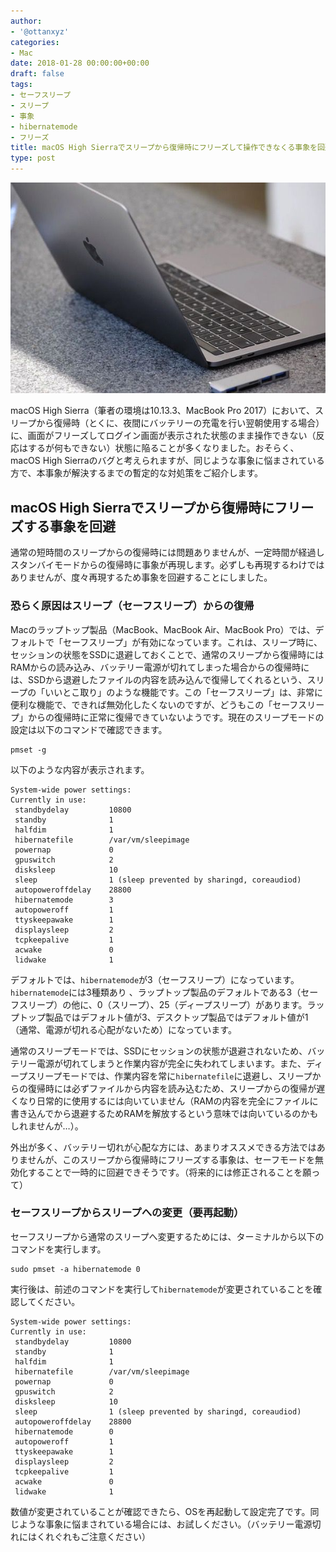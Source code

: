 ```yaml
---
author:
- '@ottanxyz'
categories:
- Mac
date: 2018-01-28 00:00:00+00:00
draft: false
tags:
- セーフスリープ
- スリープ
- 事象
- hibernatemode
- フリーズ
title: macOS High Sierraでスリープから復帰時にフリーズして操作できなくる事象を回避する
type: post
---
```


![](180128-5a6d77116e71d.jpg)

macOS High Sierra（筆者の環境は10.13.3、MacBook Pro 2017）において、スリープから復帰時（とくに、夜間にバッテリーの充電を行い翌朝使用する場合）に、画面がフリーズしてログイン画面が表示された状態のまま操作できない（反応はするが何もできない）状態に陥ることが多くなりました。おそらく、macOS High Sierraのバグと考えられますが、同じような事象に悩まされている方で、本事象が解決するまでの暫定的な対処策をご紹介します。

## macOS High Sierraでスリープから復帰時にフリーズする事象を回避

通常の短時間のスリープからの復帰時には問題ありませんが、一定時間が経過しスタンバイモードからの復帰時に事象が再現します。必ずしも再現するわけではありませんが、度々再現するため事象を回避することにしました。

### 恐らく原因はスリープ（セーフスリープ）からの復帰

Macのラップトップ製品（MacBook、MacBook Air、MacBook Pro）では、デフォルトで「セーフスリープ」が有効になっています。これは、スリープ時に、セッションの状態をSSDに退避しておくことで、通常のスリープから復帰時にはRAMからの読み込み、バッテリー電源が切れてしまった場合からの復帰時には、SSDから退避したファイルの内容を読み込んで復帰してくれるという、スリープの「いいとこ取り」のような機能です。この「セーフスリープ」は、非常に便利な機能で、できれば無効化したくないのですが、どうもこの「セーフスリープ」からの復帰時に正常に復帰できていないようです。現在のスリープモードの設定は以下のコマンドで確認できます。

    pmset -g

以下のような内容が表示されます。

    System-wide power settings:
    Currently in use:
     standbydelay         10800
     standby              1
     halfdim              1
     hibernatefile        /var/vm/sleepimage
     powernap             0
     gpuswitch            2
     disksleep            10
     sleep                1 (sleep prevented by sharingd, coreaudiod)
     autopoweroffdelay    28800
     hibernatemode        3
     autopoweroff         1
     ttyskeepawake        1
     displaysleep         2
     tcpkeepalive         1
     acwake               0
     lidwake              1

デフォルトでは、`hibernatemode`が3（セーフスリープ）になっています。`hibernatemode`には3種類あり
、ラップトップ製品のデフォルトである3（セーフスリープ）の他に、0（スリープ）、25（ディープスリープ）があります。ラップトップ製品ではデフォルト値が3、デスクトップ製品ではデフォルト値が1（通常、電源が切れる心配がないため）になっています。

通常のスリープモードでは、SSDにセッションの状態が退避されないため、バッテリー電源が切れてしまうと作業内容が完全に失われてしまいます。また、ディープスリープモードでは、作業内容を常に`hibernatefile`に退避し、スリープからの復帰時には必ずファイルから内容を読み込むため、スリープからの復帰が遅くなり日常的に使用するには向いていません（RAMの内容を完全にファイルに書き込んでから退避するためRAMを解放するという意味では向いているのかもしれませんが…）。

外出が多く、バッテリー切れが心配な方には、あまりオススメできる方法ではありませんが、このスリープから復帰時にフリーズする事象は、セーフモードを無効化することで一時的に回避できそうです。（将来的には修正されることを願って）

### セーフスリープからスリープへの変更（要再起動）

セーフスリープから通常のスリープへ変更するためには、ターミナルから以下のコマンドを実行します。

    sudo pmset -a hibernatemode 0

実行後は、前述のコマンドを実行して`hibernatemode`が変更されていることを確認してください。

    System-wide power settings:
    Currently in use:
     standbydelay         10800
     standby              1
     halfdim              1
     hibernatefile        /var/vm/sleepimage
     powernap             0
     gpuswitch            2
     disksleep            10
     sleep                1 (sleep prevented by sharingd, coreaudiod)
     autopoweroffdelay    28800
     hibernatemode        0
     autopoweroff         1
     ttyskeepawake        1
     displaysleep         2
     tcpkeepalive         1
     acwake               0
     lidwake              1

数値が変更されていることが確認できたら、OSを再起動して設定完了です。同じような事象に悩まされている場合には、お試しください。（バッテリー電源切れにはくれぐれもご注意ください）
